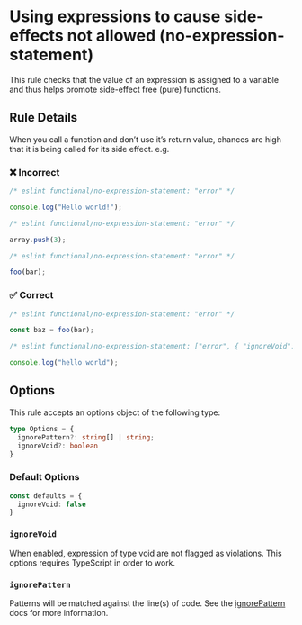 # Using expressions to cause side-effects not allowed (no-expression-statement)

This rule checks that the value of an expression is assigned to a variable and thus helps promote side-effect free (pure) functions.

## Rule Details

When you call a function and don’t use it’s return value, chances are high that it is being called for its side effect. e.g.

### ❌ Incorrect

<!-- eslint-skip -->

```js
/* eslint functional/no-expression-statement: "error" */

console.log("Hello world!");
```

<!-- eslint-skip -->

```js
/* eslint functional/no-expression-statement: "error" */

array.push(3);
```

<!-- eslint-skip -->

```js
/* eslint functional/no-expression-statement: "error" */

foo(bar);
```

### ✅ Correct

```js
/* eslint functional/no-expression-statement: "error" */

const baz = foo(bar);
```

<!-- eslint-skip -->

```js
/* eslint functional/no-expression-statement: ["error", { "ignoreVoid": true }] */

console.log("hello world");
```

## Options

This rule accepts an options object of the following type:

```ts
type Options = {
  ignorePattern?: string[] | string;
  ignoreVoid?: boolean
}
```

### Default Options

```ts
const defaults = {
  ignoreVoid: false
}
```

### `ignoreVoid`

When enabled, expression of type void are not flagged as violations. This options requires TypeScript in order to work.

### `ignorePattern`

Patterns will be matched against the line(s) of code.
See the [ignorePattern](./options/ignore-pattern.md) docs for more information.
